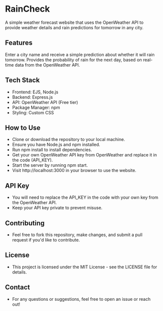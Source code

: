 # RainCheck 

A simple weather forecast website that uses the OpenWeather API to provide weather details and rain predictions for tomorrow in any city.

## Features

Enter a city name and receive a simple prediction about whether it will rain tomorrow.
Provides the probability of rain for the next day, based on real-time data from the OpenWeather API.

## Tech Stack

- Frontend: EJS, Node.js  
- Backend: Express.js  
- API: OpenWeather API (Free tier)  
- Package Manager: npm  
- Styling: Custom CSS

## How to Use

- Clone or download the repository to your local machine.  
- Ensure you have Node.js and npm installed.  
- Run npm install to install dependencies.  
- Get your own OpenWeather API key from OpenWeather and replace it in the code (API_KEY).  
- Start the server by running npm start.  
- Visit http://localhost:3000 in your browser to use the website.

## API Key

- You will need to replace the API_KEY in the code with your own key from the OpenWeather API.
- Keep your API key private to prevent misuse.

## Contributing

- Feel free to fork this repository, make changes, and submit a pull request if you'd like to contribute.

## License

- This project is licensed under the MIT License - see the LICENSE file for details.

## Contact
- For any questions or suggestions, feel free to open an issue or reach out!
